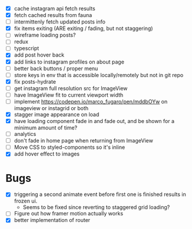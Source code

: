 * [x] cache instagram api fetch results
* [x] fetch cached results from fauna
* [ ] intermittenly fetch updated posts info
* [x] fix items exiting (ARE exiting / fading, but not staggering)
* [ ] wireframe loading posts?
* [ ] redux
* [ ] typescript
* [x] add post hover back
* [x] add links to instagram profiles on about page
* [ ] better back buttons / proper menu
* [ ] store keys in env that is accessible locally/remotely but not in git repo
* [x] fix posts-hydrate
* [ ] get instagram full resolution src for ImageView
* [ ] have ImageView fit to current viewport width
* [ ] implement https://codepen.io/marco_fugaro/pen/mddbOYw on imageview or instagrid or both
* [x] stagger image appearance on load
* [x] have loading component fade in and fade out, and be shown for a minimum amount of time?
* [ ] analytics
* [ ] don't fade in home page when returning from ImageView
* [ ] Move CSS to styled-components so it's inline
* [x] add hover effect to images

# Bugs

* [x] triggering a second animate event before first one is finished results in frozen ui.
    * Seems to be fixed since reverting to staggered grid loading?
* [ ] Figure out how framer motion actually works
* [x] better implementation of router
